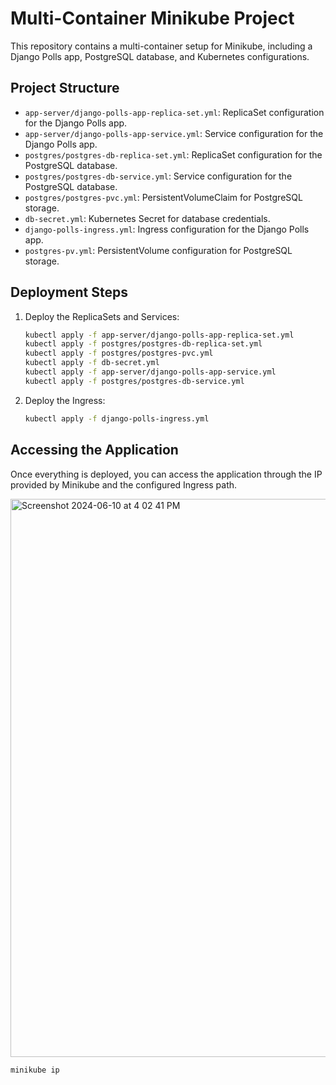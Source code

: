 # Multi-Container Minikube Project

This repository contains a multi-container setup for Minikube, including a Django Polls app, PostgreSQL database, and Kubernetes configurations.

## Project Structure

- `app-server/django-polls-app-replica-set.yml`: ReplicaSet configuration for the Django Polls app.
- `app-server/django-polls-app-service.yml`: Service configuration for the Django Polls app.
- `postgres/postgres-db-replica-set.yml`: ReplicaSet configuration for the PostgreSQL database.
- `postgres/postgres-db-service.yml`: Service configuration for the PostgreSQL database.
- `postgres/postgres-pvc.yml`: PersistentVolumeClaim for PostgreSQL storage.
- `db-secret.yml`: Kubernetes Secret for database credentials.
- `django-polls-ingress.yml`: Ingress configuration for the Django Polls app.
- `postgres-pv.yml`: PersistentVolume configuration for PostgreSQL storage.

## Deployment Steps

1. Deploy the ReplicaSets and Services:
    ```sh
    kubectl apply -f app-server/django-polls-app-replica-set.yml
    kubectl apply -f postgres/postgres-db-replica-set.yml
    kubectl apply -f postgres/postgres-pvc.yml
    kubectl apply -f db-secret.yml
    kubectl apply -f app-server/django-polls-app-service.yml
    kubectl apply -f postgres/postgres-db-service.yml
    ```

2. Deploy the Ingress:
    ```sh
    kubectl apply -f django-polls-ingress.yml
    ```

## Accessing the Application

Once everything is deployed, you can access the application through the IP provided by Minikube and the configured Ingress path.

<img width="893" alt="Screenshot 2024-06-10 at 4 02 41 PM" src="https://github.com/warhammer21/multicontainer-minikube/assets/123446783/7e2abc85-9d95-42e5-99b4-ab4881a13e91">



```sh
minikube ip
